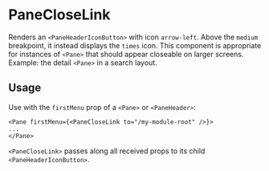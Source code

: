 # PaneCloseLink

Renders an `<PaneHeaderIconButton>` with icon `arrow-left`. Above the `medium` breakpoint, it instead displays the `times` icon. This component is appropriate for instances of `<Pane>` that should appear closeable on larger screens. Example: the detail `<Pane>` in a search layout.

## Usage
Use with the `firstMenu` prop of a `<Pane>` or `<PaneHeader>`:

```
<Pane firstMenu={<PaneCloseLink to="/my-module-root" />}>
...
</Pane>
```

`<PaneCloseLink>` passes along all received props to its child `<PaneHeaderIconButton>`.
